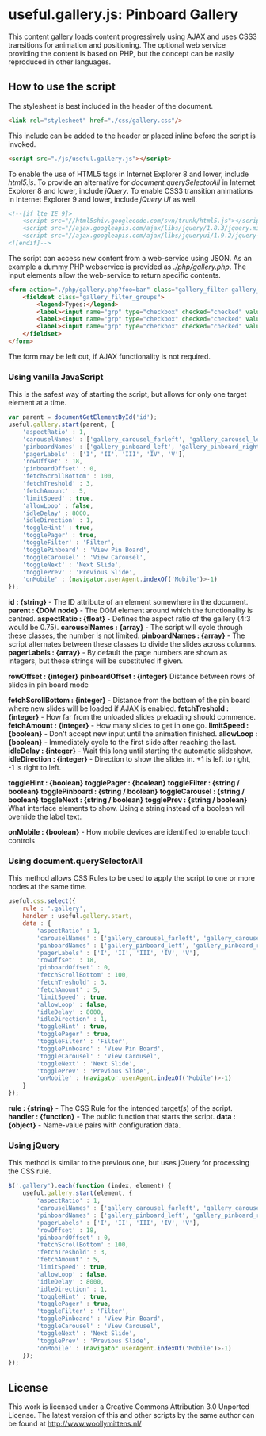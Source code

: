 # useful.gallery.js: Pinboard Gallery

This content gallery loads content progressively using AJAX and uses CSS3 transitions for animation and positioning. The optional web service providing the content is based on PHP, but the concept can be easily reproduced in other languages.

## How to use the script

The stylesheet is best included in the header of the document.

```html
<link rel="stylesheet" href="./css/gallery.css"/>
```

This include can be added to the header or placed inline before the script is invoked.

```html
<script src="./js/useful.gallery.js"></script>
```

To enable the use of HTML5 tags in Internet Explorer 8 and lower, include *html5.js*. To provide an alternative for *document.querySelectorAll* in Internet Explorer 8 and lower, include *jQuery*. To enable CSS3 transition animations in Internet Explorer 9 and lower, include *jQuery UI* as well.

```html
<!--[if lte IE 9]>
	<script src="//html5shiv.googlecode.com/svn/trunk/html5.js"></script>
	<script src="//ajax.googleapis.com/ajax/libs/jquery/1.8.3/jquery.min.js"></script>
	<script src="//ajax.googleapis.com/ajax/libs/jqueryui/1.9.2/jquery-ui.min.js"></script>
<![endif]-->
```

The script can access new content from a web-service using JSON. As an example a dummy PHP webservice is provided as *./php/gallery.php*. The input elements allow the web-service to return specific contents.

```html
<form action="./php/gallery.php?foo=bar" class="gallery_filter gallery_filter_hide">
	<fieldset class="gallery_filter_groups">
		<legend>Types:</legend>
		<label><input name="grp" type="checkbox" checked="checked" value="0"/>Text Only</label>
		<label><input name="grp" type="checkbox" checked="checked" value="1"/>Text and Images</label>
		<label><input name="grp" type="checkbox" checked="checked" value="2"/>Images</label>
	</fieldset>
</form>
```

The form may be left out, if AJAX functionality is not required.

### Using vanilla JavaScript

This is the safest way of starting the script, but allows for only one target element at a time.

```javascript
var parent = documentGetElementById('id');
useful.gallery.start(parent, {
	'aspectRatio' : 1,
	'carouselNames' : ['gallery_carousel_farleft', 'gallery_carousel_left', 'gallery_carousel_centre', 'gallery_carousel_right', 'gallery_carousel_farright'],
	'pinboardNames' : ['gallery_pinboard_left', 'gallery_pinboard_right', 'gallery_pinboard_loading'],
	'pagerLabels' : ['I', 'II', 'III', 'IV', 'V'],
	'rowOffset' : 18,
	'pinboardOffset' : 0,
	'fetchScrollBottom' : 100,
	'fetchTreshold' : 3,
	'fetchAmount' : 5,
	'limitSpeed' : true,
	'allowLoop' : false,
	'idleDelay' : 8000,
	'idleDirection' : 1,
	'toggleHint' : true,
	'togglePager' : true,
	'toggleFilter' : 'Filter',
	'togglePinboard' : 'View Pin Board',
	'toggleCarousel' : 'View Carousel',
	'toggleNext' : 'Next Slide',
	'togglePrev' : 'Previous Slide',
	'onMobile' : (navigator.userAgent.indexOf('Mobile')>-1)
});
```

**id : {string}** - The ID attribute of an element somewhere in the document.
**parent : {DOM node}** - The DOM element around which the functionality is centred.
**aspectRatio : {float}** - Defines the aspect ratio of the gallery (4:3 would be 0.75).
**carouselNames : {array}** - The script will cycle through these classes, the number is not limited.
**pinboardNames : {array}** - The script alternates between these classes to divide the slides across columns.
**pagerLabels : {array}** - By default the page numbers are shown as integers, but these strings will be substituted if given.

**rowOffset : {integer}**
**pinboardOffset : {integer}**
Distance between rows of slides in pin board mode

**fetchScrollBottom : {integer}** - Distance from the bottom of the pin board where new slides will be loaded if AJAX is enabled.
**fetchTreshold : {integer}** - How far from the unloaded slides preloading should commence.
**fetchAmount : {integer}** - How many slides to get in one go.
**limitSpeed : {boolean}** - Don't accept new input until the animation finished.
**allowLoop : {boolean}** - Immediately cycle to the first slide after reaching the last.
**idleDelay : {integer}** - Wait this long until starting the automatic slideshow.
**idleDirection : {integer}** - Direction to show the slides in. +1 is left to right, -1 is right to left.

**toggleHint : {boolean}**
**togglePager : {boolean}**
**toggleFilter : {string / boolean}**
**togglePinboard : {string / boolean}**
**toggleCarousel : {string / boolean}**
**toggleNext : {string / boolean}**
**togglePrev : {string / boolean}**
What interface elements to show. Using a string instead of a boolean will override the label text.

**onMobile : {boolean}** - How mobile devices are identified to enable touch controls

### Using document.querySelectorAll

This method allows CSS Rules to be used to apply the script to one or more nodes at the same time.

```javascript
useful.css.select({
	rule : '.gallery',
	handler : useful.gallery.start,
	data : {
		'aspectRatio' : 1,
		'carouselNames' : ['gallery_carousel_farleft', 'gallery_carousel_left', 'gallery_carousel_centre', 'gallery_carousel_right', 'gallery_carousel_farright'],
		'pinboardNames' : ['gallery_pinboard_left', 'gallery_pinboard_right', 'gallery_pinboard_loading'],
		'pagerLabels' : ['I', 'II', 'III', 'IV', 'V'],
		'rowOffset' : 18,
		'pinboardOffset' : 0,
		'fetchScrollBottom' : 100,
		'fetchTreshold' : 3,
		'fetchAmount' : 5,
		'limitSpeed' : true,
		'allowLoop' : false,
		'idleDelay' : 8000,
		'idleDirection' : 1,
		'toggleHint' : true,
		'togglePager' : true,
		'toggleFilter' : 'Filter',
		'togglePinboard' : 'View Pin Board',
		'toggleCarousel' : 'View Carousel',
		'toggleNext' : 'Next Slide',
		'togglePrev' : 'Previous Slide',
		'onMobile' : (navigator.userAgent.indexOf('Mobile')>-1)
	}
});
```

**rule : {string}** - The CSS Rule for the intended target(s) of the script.
**handler : {function}** - The public function that starts the script.
**data : {object}** - Name-value pairs with configuration data.

### Using jQuery

This method is similar to the previous one, but uses jQuery for processing the CSS rule.

```javascript
$('.gallery').each(function (index, element) {
	useful.gallery.start(element, {
		'aspectRatio' : 1,
		'carouselNames' : ['gallery_carousel_farleft', 'gallery_carousel_left', 'gallery_carousel_centre', 'gallery_carousel_right', 'gallery_carousel_farright'],
		'pinboardNames' : ['gallery_pinboard_left', 'gallery_pinboard_right', 'gallery_pinboard_loading'],
		'pagerLabels' : ['I', 'II', 'III', 'IV', 'V'],
		'rowOffset' : 18,
		'pinboardOffset' : 0,
		'fetchScrollBottom' : 100,
		'fetchTreshold' : 3,
		'fetchAmount' : 5,
		'limitSpeed' : true,
		'allowLoop' : false,
		'idleDelay' : 8000,
		'idleDirection' : 1,
		'toggleHint' : true,
		'togglePager' : true,
		'toggleFilter' : 'Filter',
		'togglePinboard' : 'View Pin Board',
		'toggleCarousel' : 'View Carousel',
		'toggleNext' : 'Next Slide',
		'togglePrev' : 'Previous Slide',
		'onMobile' : (navigator.userAgent.indexOf('Mobile')>-1)
	});
});
```

## License
This work is licensed under a Creative Commons Attribution 3.0 Unported License. The latest version of this and other scripts by the same author can be found at http://www.woollymittens.nl/
